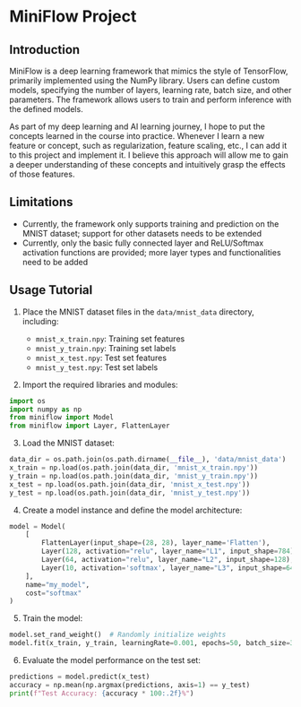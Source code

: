 # MiniFlow Project

## Introduction

MiniFlow is a deep learning framework that mimics the style of TensorFlow, primarily implemented using the NumPy library. Users can define custom models, specifying the number of layers, learning rate, batch size, and other parameters. The framework allows users to train and perform inference with the defined models.

As part of my deep learning and AI learning journey, I hope to put the concepts learned in the course into practice. Whenever I learn a new feature or concept, such as regularization, feature scaling, etc., I can add it to this project and implement it. I believe this approach will allow me to gain a deeper understanding of these concepts and intuitively grasp the effects of those features.

## Limitations

- Currently, the framework only supports training and prediction on the MNIST dataset; support for other datasets needs to be extended
- Currently, only the basic fully connected layer and ReLU/Softmax activation functions are provided; more layer types and functionalities need to be added

## Usage Tutorial

1. Place the MNIST dataset files in the `data/mnist_data` directory, including:
   - `mnist_x_train.npy`: Training set features
   - `mnist_y_train.npy`: Training set labels
   - `mnist_x_test.npy`: Test set features
   - `mnist_y_test.npy`: Test set labels

2. Import the required libraries and modules:
```python
import os
import numpy as np
from miniflow import Model
from miniflow import Layer, FlattenLayer
```

3. Load the MNIST dataset:
```python
data_dir = os.path.join(os.path.dirname(__file__), 'data/mnist_data')
x_train = np.load(os.path.join(data_dir, 'mnist_x_train.npy'))
y_train = np.load(os.path.join(data_dir, 'mnist_y_train.npy'))
x_test = np.load(os.path.join(data_dir, 'mnist_x_test.npy'))
y_test = np.load(os.path.join(data_dir, 'mnist_y_test.npy'))
```

4. Create a model instance and define the model architecture:
```python
model = Model(
    [
        FlattenLayer(input_shape=(28, 28), layer_name='Flatten'),
        Layer(128, activation="relu", layer_name="L1", input_shape=784),
        Layer(64, activation="relu", layer_name="L2", input_shape=128),
        Layer(10, activation='softmax', layer_name="L3", input_shape=64),
    ],
    name="my_model",
    cost="softmax"
)
```

5. Train the model:
```python
model.set_rand_weight()  # Randomly initialize weights
model.fit(x_train, y_train, learningRate=0.001, epochs=50, batch_size=32)
```

6. Evaluate the model performance on the test set:
```python
predictions = model.predict(x_test)
accuracy = np.mean(np.argmax(predictions, axis=1) == y_test)
print(f"Test Accuracy: {accuracy * 100:.2f}%")
```
